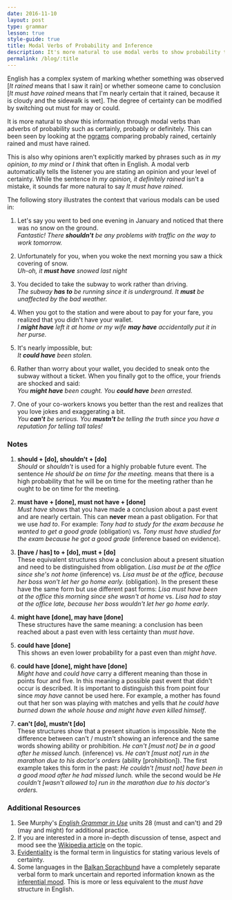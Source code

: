 ```yaml
---
date: 2016-11-10
layout: post
type: grammar
lesson: true
style-guide: true
title: Modal Verbs of Probability and Inference
description: It's more natural to use modal verbs to show probability than adverbs
permalink: /blog/:title
---
```

English has a complex system of marking whether something was observed [*It rained* means that I saw it rain] or whether someone came to conclusion [*It must have rained* means that I'm nearly certain that it rained, because it is cloudy and the sidewalk is wet]. The degree of certainty can be modified by switching out must for may or could.

It is more natural to show this information through modal verbs than adverbs of probability such as certainly, probably or definitely. This can been seen by looking at the <a href="https://books.google.com/ngrams/graph?content=probably+rained%2Cmust+have+rained%2Ccertainly+rained&year_start=1800&year_end=2000&corpus=15&smoothing=3&share=&direct_url=t1%3B%2Cprobably%20rained%3B%2Cc0%3B.t1%3B%2Cmust%20have%20rained%3B%2Cc0%3B.t1%3B%2Ccertainly%20rained%3B%2Cc0" target="_blank">ngrams</a> comparing probably rained, certainly rained and must have rained.

This is also why opinions aren't explicitly marked by phrases such as *in my opinion*, *to my mind* or *I think* that often in English. A modal verb automatically tells the listener you are stating an opinion and your level of certainty. While the sentence *In my opinion, it definitely rained* isn't a mistake, it sounds far more natural to say *It must have rained*.

The following story illustrates the context that various modals can be used in:  

1. Let's say you went to bed one evening in January and noticed that there was no snow on the ground.  
_Fantastic! There **shouldn't** be any problems with traffic on the way to work tomorrow._

2. Unfortunately for you, when you woke the next morning you saw a thick covering of snow.  
_Uh-oh, it **must have** snowed last night_  

3. You decided to take the subway to work rather than driving.   
_The subway **has to** be running since it is underground. It **must** be unaffected by the bad weather._

4. When you got to the station and were about to pay for your fare, you realized that you didn't have your wallet.      
_I **might have** left it at home or my wife **may have** accidentally put it in her purse._

5. It's nearly impossible, but:      
_It **could have** been stolen._

6. Rather than worry about your wallet, you decided to sneak onto the subway without a ticket. When you finally got to the office, your friends are shocked and said:   
_You **might have** been caught. You **could have** been arrested._

7.  One of your co-workers knows you better than the rest and realizes that you love jokes and exaggerating a bit.  
_You **can't** be serious. You **mustn't** be telling the truth since you have a reputation for telling tall tales!_  

### Notes

1. **should + [do], shouldn't + [do]**  
*Should* or *shouldn't* is used for a highly probable future event. The sentence *He should be on time for the meeting.* means that there is a high probability that he will be on time for the meeting rather than he ought to be on time for the meeting.

2. **must have + [done], must not have + [done]**  
*Must have* shows that you have made a conclusion about a past event and are nearly certain. This can **never** mean a past obligation. For that we use *had to*. For example: *Tony had to study for the exam because he wanted to get a good grade* (obligation) vs. *Tony must have studied for the exam because he got a good grade* (inference based on evidence).

3. **[have / has] to + [do], must + [do]**  
These equivalent structures show a conclusion about a present situation and need to be distinguished from obligation. *Lisa must be at the office since she's not home* (inference) vs. *Lisa must be at the office, because her boss won't let her go home early.* (obligation). In the present these have the same form but use different past forms: *Lisa must have been at the office this morning since she wasn't at home* vs. *Lisa had to stay at the office late, because her boss wouldn't let her go home early*.

4. **might have [done], may have [done]**  
These structures have the same meaning: a conclusion has been reached about a past even with less certainty than *must have*.
5. **could have [done]**  
This shows an even lower probability for a past even than *might have*.

6. **could have [done], might have [done]**  
*Might have* and *could have* carry a different meaning than those in points four and five. In this meaning a possible past event that didn't occur is described. It is important to distinguish this from point four since *may have* cannot be used here. For example, a mother has found out that her son was playing with matches and yells that *he could have burned down the whole house and might have even killed himself*.

7. **can't [do], mustn't [do]**  
These structures show that a present situation is impossible. Note the difference between can't / mustn't showing an inference and the same words showing ability or prohibition. *He can't [must not] be in a good after he missed lunch.* (inference) vs. *He can't [must not] run in the marathon due to his doctor's orders* (ability [prohibition]). The first example takes this form in the past: *He couldn't [must not] have been in a good mood after he had missed lunch.* while the second would be *He couldn't [wasn't allowed to] run in the marathon due to his doctor's orders.*

### Additional Resources  
1. See Murphy's <a href="http://www.yakaboo.ua/english-grammar-in-use-with-answers-a-self-study-reference-and-practice-book-for-intermediate-students-of-eng.html" target="_blank">*English Grammar in Use*</a> units 28 (must and can't) and 29 (may and might) for additional practice.  
2. If you are interested in a more in-depth discussion of tense, aspect and mood see the <a href="https://en.wikipedia.org/wiki/Tense–aspect–mood" target="_blank">Wikipedia article</a> on the topic.  
3. <a href="https://en.wikipedia.org/wiki/Evidentiality" target="_blank">Evidentiality</a> is the formal term in linguistics for stating various levels of certainty.    
4. Some languages in the <a href="https://en.wikipedia.org/wiki/Balkan_sprachbund" target="_blank">Balkan Sprachbund</a> have a completely separate verbal form to mark uncertain and reported information known as the <a href="https://en.wikipedia.org/wiki/Inferential_mood" target="_blank">inferential mood</a>. This is more or less equivalent to the *must have* structure in English.
